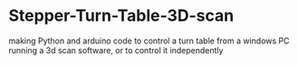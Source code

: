 # Stepper-Turn-Table-3D-scan
making Python and arduino code to control a turn table from a windows PC running a 3d scan software, or to control it independently
